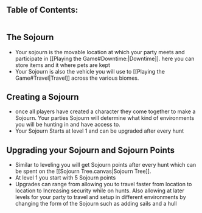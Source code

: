 
## Table of Contents:
```table-of-contents
```

## The Sojourn
- Your sojourn is the movable location at which your party meets and participate in [[Playing the Game#Downtime:|Downtime]]. here you can store items and it where pets are kept
- Your Sojourn is also the vehicle you will use to [[Playing the Game#Travel|Travel]] across the various biomes.

## Creating a Sojourn
- once all players have created a character they come together to make a Sojourn. Your parties Sojourn will determine what kind of environments you will be hunting in and have access to. 
- Your Sojourn Starts at level 1 and can be upgraded after every hunt

## Upgrading your Sojourn and Sojourn Points
- Similar to leveling you will get Sojourn points after every hunt which can be spent on the [[Sojourn Tree.canvas|Sojourn Tree]]. 
- At level 1 you start with 5 Sojourn points
- Upgrades can range from allowing you to travel faster from location to location to Increasing security while on hunts. Also allowing at later levels for your party to travel and setup in different environments by changing the form of the Sojourn such as adding sails and a hull 



